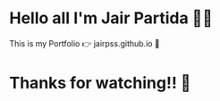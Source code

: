 # Hello all I'm Jair Partida 🙋‍♂️

This is my Portfolio 👉 jairpss.github.io  🚀

# Thanks for watching!! 👋
